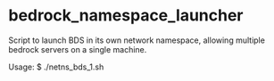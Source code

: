 # bedrock_namespace_launcher
Script to launch BDS in its own network namespace, allowing multiple bedrock servers on a single machine.

Usage: $ ./netns_bds_1.sh

